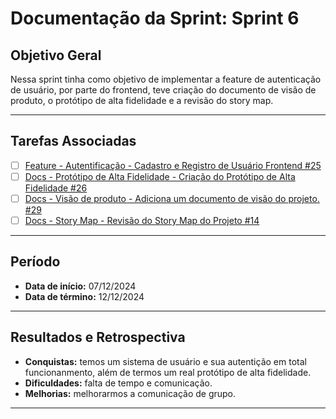 # Documentação da Sprint: Sprint 6

## Objetivo Geral
Nessa sprint tinha como objetivo de implementar a feature de autenticação de usuário, por parte do frontend, teve criação do documento de visão de produto, o protótipo de alta fidelidade e a revisão do story map.

---

## Tarefas Associadas

- [ ] [Feature - Autentificação - Cadastro e Registro de Usuário Frontend #25](https://github.com/unb-mds/2024-2-SuaFinanca/issues/25)
- [ ] [Docs - Protótipo de Alta Fidelidade - Criação do Protótipo de Alta Fidelidade #26](https://github.com/unb-mds/2024-2-SuaFinanca/issues/26)
- [ ] [Docs - Visão de produto - Adiciona um documento de visão do projeto. #29](https://github.com/unb-mds/2024-2-SuaFinanca/issues/29)
- [ ] [Docs - Story Map - Revisão do Story Map do Projeto #14](https://github.com/unb-mds/2024-2-SuaFinanca/issues/14)

---

## Período
- **Data de início:** 07/12/2024  
- **Data de término:** 12/12/2024  

---

## Resultados e Retrospectiva

- **Conquistas:** temos um sistema de usuário e sua autentição em total funcionanmento, além de termos um real protótipo de alta fidelidade. 
- **Dificuldades:** falta de tempo e comunicação.  
- **Melhorias:** melhorarmos a comunicação de grupo.

---

